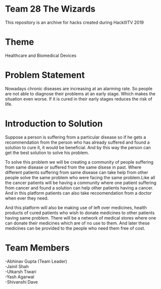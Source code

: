 

# Team 28 The Wizards

This repository is an archive for hacks created during HackIIITV 2019

# Theme 
Healthcare and Biomedical Devices

# Problem Statement
Nowadays chronic diseases are increasing at an alarming rate. So people are not able to diagnose their problems at an early stage. Which makes the situation even worse. If it is cured in their early stages reduces the risk of life.


# Introduction to Solution
Suppose a person is suffering from a particular disease so if he gets a recommendation from the person who has already suffered and found a solution to cure it, it would be beneficial. And by this way the person can get the best solution to solve his problem.

To solve this problem we will be creating a community of people suffering from same disease or suffered from the same disese in past. Where different patients suffering from same disease can take help from other people solve the same problem who were facing the same problem.Like all the cancer patients will be having a community where one patient suffering from cancer and found a solution can help other patients having a cancer. And in this platform patients can also take recoomendation from a doctor when ever they need.

And this platform will also be making use of left over medicines, health products of cured patients who wish to donate medicines to other patients having same problem. There will be a network of medical stores where one can donate their medicines which are of no use to them. And later these medicines can be provided to the people who need them free of cost.


# Team Members
-Abhinav Gupta (Team Leader)<br>
-Jainil Shah<br>
-Utkarsh Tiwari<br>
-Yash Agarwal<br>
-Shivanshi Dave
